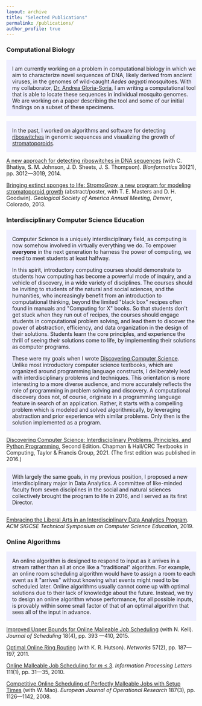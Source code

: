 ```yaml
---
layout: archive
title: "Selected Publications"
permalink: /publications/
author_profile: true
---
```

 
### Computational Biology

<div class="warning" style='padding:0.1em; background-color:#EEEEFF'>
<span>
<p style='margin-left:1em;'>
I am currently working on a problem in computational biology in which we aim to characterize novel sequences of DNA, likely derived from ancient viruses, in the genomes of wild-caught <i>Aedes aegypti</i> mosquitoes.  With my collaborator, <a href="https://portal.ct.gov/CAES/ABOUT-CAES/Staff-Biographies/Andrea-Gloria-Soria">Dr. Andrea Gloria-Soria</a>, I am writing a computational tool that is able to locate these sequences in individual mosquito genomes.  We are working on a paper describing the tool and some of our initial findings on a subset of these specimens.
</p></span>
</div>

<div><p></p></div>

<div class="warning" style='padding:0.1em; background-color:#EEEEFF'>
<span>
<p style='margin-left:1em;'>
In the past, I worked on algorithms and software for detecting <a href="https://www.nature.com/scitable/topicpage/riboswitches-a-common-rna-regulatory-element-14262702/">riboswitches</a> in genomic sequences and visualizing the growth of <a href="https://ucmp.berkeley.edu/online-exhibits/stromatoporoids/">stromatoporoids</a>.
</p></span>
</div>

[A new approach for detecting riboswitches in DNA sequences](https://doi.org/10.1093/bioinformatics/btu479) (with C. Bhatiya, S. M. Johnson, J. D. Sheets, J. S. Thompson).  *Bionformatics* 30(21), pp. 3012—3019, 2014.

[Bringing extinct sponges to life: StromoGrow, a new program for modeling stromatoporoid growth](/files/StromoGrow-Poster2.pdf) (abstract/poster, with T. E. Masters and D. H. Goodwin).  *Geological Society of America Annual Meeting, Denver*, Colorado, 2013.
 
### Interdisciplinary Computer Science Education

<div class="warning" style='padding:0.1em; background-color:#EEEEFF'>
<span>
<p style='margin-left:1em;'>
Computer Science is a uniquely interdisciplinary field, as computing is now somehow involved in virtually everything we do.  To empower <b>everyone</b> in the next generation to harness the power of computing, we need to meet students at least halfway.  
</p>
 
<p style='margin-left:1em;'>
In this spirit, introductory computing courses should demonstrate to students how computing has become a powerful mode of inquiry, and a vehicle of discovery, in a wide variety of disciplines.  The courses should be inviting to students of the natural and social sciences, and the humanities, who increasingly benefit from an introduction to computational thinking, beyond the limited "black box" recipes often found in manuals and "Computing for X" books.  So that students don't get stuck when they run out of recipes, the courses should engage students in computational problem solving, and lead them to discover the power of abstraction, efficiency, and data organization in the design of their solutions.  Students learn the core principles, and experience the thrill of seeing their solutions come to life, by implementing their solutions as computer programs.
 </p>

 <p style='margin-left:1em;'>
These were my goals when I wrote <a href="http://www.discoveringcs.net">Discovering Computer Science</a>.  Unlike most introductory computer science textbooks, which are organized around programming language constructs, I deliberately lead with interdisciplinary problems and techniques.  This orientation is  more interesting to a more diverse audience, and more accurately reflects the role of programming in problem solving and discovery.  A computational discovery does not, of course, originate in a programming language feature in search of an application.  Rather, it starts with a compelling problem which is modeled and solved algorithmically, by leveraging abstraction and prior experience with similar problems.  Only then is the solution implemented as a program.  
</p></span>
</div>
 
[Discovering Computer Science: Interdisciplinary Problems, Principles, and Python Programming](http://www.discoveringcs.net), Second Edition. Chapman & Hall/CRC Textbooks in Computing, Taylor & Francis Group, 2021.  (The first edition was published in 2016.)

<div class="warning" style='padding:0.1em; background-color:#EEEEFF'>
<span>
<p style='margin-left:1em;'>
With largely the same goals, in my previous position, I proposed a new interdisciplinary major in Data Analytics.  A committee of like-minded faculty from seven disciplines in the social and natural sciences collectively brought the program to life in 2016, and I served as its first Director.
</p></span>
</div>

[Embracing the Liberal Arts in an Interdisciplinary Data Analytics Program](https://dl.acm.org/doi/10.1145/3287324.3287436).  *ACM SIGCSE Technical Symposium on Computer Science Education*, 2019.

<!-- [Technically Speaking: Fostering the Communication Skills of Computer Science and Mathematics Students](https://dl.acm.org/doi/10.1145/1227504.1227375) (with L. D. Ludwig).  *ACM SIGCSE Technical Symposium on CS Education*, 185—189, 2007. -->
 
### Online Algorithms

<div class="warning" style='padding:0.1em; background-color:#EEEEFF'>
<span>
<p style='margin-left:1em;'>
An online algorithm is designed to respond to input as it arrives in a stream rather than all at once like a "traditional" algorithm.  For example, an online room scheduling algorithm would have to assign a room to each event as it "arrives" without knowing what events might need to be scheduled later.  Online algorithms usually cannot come up with optimal solutions due to their lack of knowledge about the future.  Instead, we try to design an online algorithm whose performance, for all possible inputs, is provably within some small factor of that of an optimal algorithm that sees all of the input in advance.
</p></span>
</div>

[Improved Upper Bounds for Online Malleable Job Scheduling](https://doi.org/10.1007/s10951-014-0406-9) (with N. Kell). *Journal of Scheduling* 18(4), pp. 393 —410, 2015.

[Optimal Online Ring Routing](https://doi.org/10.1002/net.20400) (with K. R. Hutson).  *Networks* 57(2), pp. 187—197, 2011.

[Online Malleable Job Scheduling for *m* ≤ 3](https://doi.org/10.1016/j.ipl.2010.10.010).  *Information Processing Letters* 111(1), pp. 31—35, 2010.

[Competitive Online Scheduling of Perfectly Malleable Jobs with Setup Times](https://doi.org/10.1016/j.ejor.2006.06.064) (with W. Mao).  *European Journal of Operational Research* 187(3), pp. 1126—1142, 2008.
